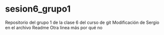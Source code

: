 # sesion6_grupo1
Repositorio del grupo 1 de la clase 6 del curso de git
Modificación de Sergio en el archivo Readme
Otra linea más por qué no